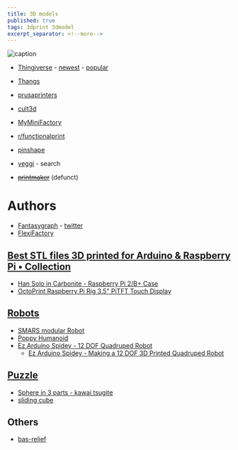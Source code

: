 ```yaml
---
title: 3D models
published: true
tags: 3dprint 3dmodel
excerpt_separator: <!--more-->
---
```

<!--more-->

![caption](https://blog-assets.pinshape.com/blog/wp-content/uploads/2018/05/04120119/170504featured.jpg)

- [Thingiverse](https://www.thingiverse.com/yd007/likes) - [newest](https://www.thingiverse.com/newest) - [popular](https://www.thingiverse.com/)
- [Thangs](https://thangs.com/Roboninja/Stormtrooper-Lego-3D-Printable--35538)
- [prusaprinters](https://www.prusaprinters.org/prints)
- [cult3d](https://cults3d.com/)
- [MyMiniFactory](https://www.myminifactory.com/my-library#panel2-6)
- [r/functionalprint](https://www.reddit.com/r/functionalprint/)
- [pinshape](https://pinshape.com/3d-marketplace)
- [yeggi](http://www.yeggi.com/) - search

- <strike>[printmaker](http://www.3dprintmakers.com/collection/fantasygraph)</strike> (defunct)


# Authors
- [Fantasygraph](http://www.3dprintmakers.com/collection/fantasygraph) - [twitter](https://twitter.com/fantasygraph)
- [FlexiFactory](https://cults3d.com/en/users/FlexiFactory/creations)

## [Best STL files 3D printed for Arduino & Raspberry Pi • Collection](https://cults3d.com/en/collections/best-3d-printed-arduino-raspberry-pi)
- [Han Solo in Carbonite - Raspberry Pi 2/B+ Case](https://cults3d.com/en/3d-model/gadget/han-solo-in-carbonite-raspberry-pi-2-b-case)
- [OctoPrint Raspberry Pi Rig 3.5" PiTFT Touch Display](https://cults3d.com/en/3d-model/gadget/octoprint-raspberry-pi-rig-3-5-pitft-touch-display)

## [Robots]()
- [SMARS modular Robot](https://cults3d.com/en/3d-model/gadget/smars-modular-robot)
- [Poppy Humanoid](https://cults3d.com/en/3d-model/gadget/poppy-humanoid)
- [Ez Arduino Spidey - 12 DOF Quadruped Robot](https://cults3d.com/en/3d-model/gadget/ez-arduino-spidey-12-dof-quadruped-robot)
	- [Ez Arduino Spidey - Making a 12 DOF 3D Printed Quadruped Robot](https://www.instructables.com/id/Ez-Arduino-Spidey-Making-a-12-DOF-3D-Printed-Quadr/)
    
## [Puzzle]()
- [Sphere in 3 parts - kawai tsugite](https://cults3d.com/en/3d-model/various/sphere-in-3-parts-kawai-tsugite)
- [sliding cube](https://cults3d.com/en/3d-model/game/casse-tete-bape)

## Others
- [bas-relief](https://cults3d.com/fr/utilisateurs/stlfilesfree/cr%C3%A9ations)

